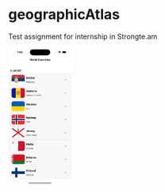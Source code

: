 # geographicAtlas
Test assignment for internship in Strongte.am

<img src="https://github.com/MirasAssubay/geographicAtlas/blob/main/CountriesList.png" width="128"/>
